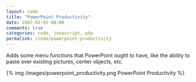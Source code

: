 ```yaml
---
layout: code
title: "PowerPoint Productivity"
date: 2007-01-02 00:00
comments: true
categories: code, javascript, php
permalink: /code/powerpoint-productivity
---
```


Adds some menu functions that PowerPoint ought to have, like the ability to paste over existing pictures, center objects, etc.

{% img /images/powerpoint_productivity.png PowerPoint Productivity %}
